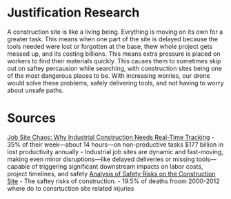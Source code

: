 # Justification Research

A construction site is like a living being. Evrything is moving on its own for a greater task. This means when one part of the site is delayed because the tools needed were lost or forgotten at the base, thew whole project gets messed up, and its costing billions. This means extra pressure is placed on workers to find their materials quickly. This causes them to sometimes skip out on saftey percausion while searching, with construction sites being one of the most dangerous places to be. With increasing worries, our drone would solve these problems, safely delivering tools, and not having to worry about unsafe paths. 
# Sources 
[Job Site Chaos: Why Industrial Construction Needs Real-Time Tracking](https://blog.cyberstockroom.com/2025/04/24/job-site-chaos-why-industrial-construction-needs-real-time-tracking/?utm_source=chatgpt.com)
    - 35% of their week—about 14 hours—on non-productive tasks
        $177 billion in lost productivity annually
    - Industrial job sites are dynamic and fast-moving, making even minor disruptions—like delayed deliveries or missing tools—capable of triggering significant downstream impacts on labor costs, project timelines, and safety
[Analysis of Safety Risks on the Construction Site](https://iopscience.iop.org/article/10.1088/1755-1315/222/1/012012/meta)
    - The saftey risks of construction. 
        - 19.5% of deaths froom 2000-2012 where do to consrtuction site related injuries 